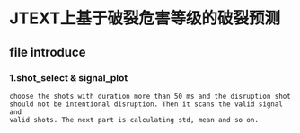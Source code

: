 # JTEXT上基于破裂危害等级的破裂预测
## file introduce
### 1.shot_select & signal_plot
    choose the shots with duration more than 50 ms and the disruption shot  
    should not be intentional disruption. Then it scans the valid signal and  
    valid shots. The next part is calculating std, mean and so on.